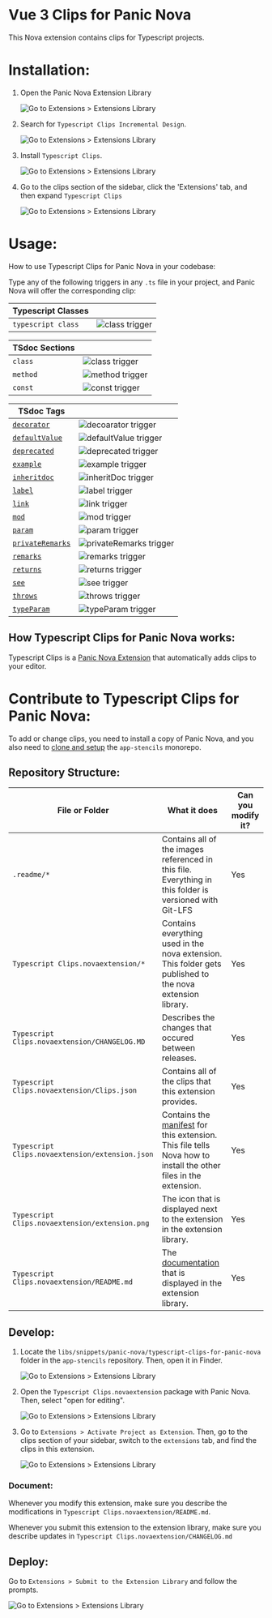 # Vue 3 Clips for Panic Nova

This Nova extension contains clips for Typescript projects.

# Installation:

1. Open the Panic Nova Extension Library

   ![Go to Extensions > Extensions Library](./.readme/install-extension-1.gif)

2. Search for `Typescript Clips Incremental Design`.

   ![Go to Extensions > Extensions Library](./.readme/install-extension-2.gif)

3. Install `Typescript Clips`.

   ![Go to Extensions > Extensions Library](./.readme/install-extension-3.gif)

4. Go to the clips section of the sidebar, click the 'Extensions' tab, and then expand `Typescript Clips`

   ![Go to Extensions > Extensions Library](./.readme/install-extension-4.gif)

# Usage:

How to use Typescript Clips for Panic Nova in your codebase:

Type any of the following triggers in any `.ts` file in your project, and Panic Nova will offer the corresponding clip:

| Typescript Classes            |                                                                   |
| ----------------------------- | :---------------------------------------------------------------- |
| <code>typescript class</code> | <img src=".readme/clip-typescript-class.gif" alt="class trigger"> |

| TSdoc Sections      |                                                                         |
| ------------------- | :---------------------------------------------------------------------- |
| <code>class</code>  | <img src=".readme/clip-tsdoc-section-class.gif" alt="class trigger">    |
| <code>method</code> | <img src=".readme/clip-tsdoc-section-method.gif" alt="method trigger">  |
| <code>const</code>  | <img src=".readme/clip-tsdoc-section-variable.gif" alt="const trigger"> |

| TSdoc Tags                                                                             |                                                                                     |
| -------------------------------------------------------------------------------------- | :---------------------------------------------------------------------------------- |
| <a href="https://tsdoc.org/pages/tags/decorator/"><code>decorator</code></a>           | <img src=".readme/clip-tsdoc-tag-decorator.gif" alt="decoarator trigger"/>          |
| <a href="https://tsdoc.org/pages/tags/defaultvalue/"><code>defaultValue</code></a>     | <img src=".readme/clip-tsdoc-tag-defaultvalue.gif" alt="defaultValue trigger"/>     |
| <a href="https://tsdoc.org/pages/tags/deprecated/"><code>deprecated</code></a>         | <img src=".readme/clip-tsdoc-tag-deprecated.gif" alt="deprecated trigger"/>         |
| <a href="https://tsdoc.org/pages/tags/example/"><code>example</code></a>               | <img src=".readme/clip-tsdoc-tag-example.gif" alt="example trigger"/>               |
| <a href="https://tsdoc.org/pages/tags/inheritdoc/"><code>inheritdoc</code></a>         | <img src=".readme/clip-tsdoc-tag-inheritdoc.gif" alt="inheritDoc trigger"/>         |
| <a href="https://tsdoc.org/pages/tags/label/"><code>label</code></a>                   | <img src=".readme/clip-tsdoc-tag-label.gif" alt="label trigger"/>                   |
| <a href="https://tsdoc.org/pages/tags/link/"><code>link</code></a>                     | <img src=".readme/clip-tsdoc-tag-link.gif" alt="link trigger"/>                     |
| <a href="https://tsdoc.org/pages/spec/tag_kinds/#modifier-tags"><code>mod</code></a>   | <img src=".readme/clip-tsdoc-tag-modifiers.gif" alt="mod trigger"/>                 |
| <a href="https://tsdoc.org/pages/tags/param/"><code>param</code></a>                   | <img src=".readme/clip-tsdoc-tag-param.gif" alt="param trigger"/>                   |
| <a href="https://tsdoc.org/pages/tags/privateremarks/"><code>privateRemarks</code></a> | <img src=".readme/clip-tsdoc-tag-privateremarks.gif" alt="privateRemarks trigger"/> |
| <a href="https://tsdoc.org/pages/tags/remarks/"><code>remarks</code></a>               | <img src=".readme/clip-tsdoc-tag-remarks.gif" alt="remarks trigger">                |
| <a href="https://tsdoc.org/pages/tags/returns/"><code>returns</code></a>               | <img src=".readme/clip-tsdoc-tag-returns.gif" alt="returns trigger">                |
| <a href="https://tsdoc.org/pages/tags/see/"><code>see</code></a>                       | <img src=".readme/clip-tsdoc-tag-see.gif" alt="see trigger">                        |
| <a href="https://tsdoc.org/pages/tags/throws/"><code>throws</code></a>                 | <img src=".readme/clip-tsdoc-tag-throws.gif" alt="throws trigger">                  |
| <a href="https://tsdoc.org/pages/tags/typeparam/"><code>typeParam</code></a>           | <img src=".readme/clip-tsdoc-tag-typeparam.gif" alt="typeParam trigger">            |

## How Typescript Clips for Panic Nova works:

Typescript Clips is a [Panic Nova Extension](https://docs.nova.app/extensions/) that automatically adds clips to your editor.

# Contribute to Typescript Clips for Panic Nova:

To add or change clips, you need to install a copy of Panic Nova, and you also need to [clone and setup](https://github.com/incremental-design/app-stencils#contribute-to-app-stencils) the `app-stencils` monorepo.

## Repository Structure:

| File or Folder                                  | What it does                                                                                                                                                  | Can you modify it? |
| ----------------------------------------------- | ------------------------------------------------------------------------------------------------------------------------------------------------------------- | ------------------ |
| `.readme/*`                                     | Contains all of the images referenced in this file. Everything in this folder is versioned with Git-LFS                                                       | Yes                |
| `Typescript Clips.novaextension/*`              | Contains everything used in the nova extension. This folder gets published to the nova extension library.                                                     | Yes                |
| `Typescript Clips.novaextension/CHANGELOG.MD`   | Describes the changes that occured between releases.                                                                                                          | Yes                |
| `Typescript Clips.novaextension/Clips.json`     | Contains all of the clips that this extension provides.                                                                                                       | Yes                |
| `Typescript Clips.novaextension/extension.json` | Contains the [manifest](https://docs.nova.app/extensions/manifest/) for this extension. This file tells Nova how to install the other files in the extension. | Yes                |
| `Typescript Clips.novaextension/extension.png`  | The icon that is displayed next to the extension in the extension library.                                                                                    | Yes                |
| `Typescript Clips.novaextension/README.md`      | The [documentation](https://extensions.panic.com/extensions/incremental.design/incremental.design.Vue3Clips/) that is displayed in the extension library.     | Yes                |

## Develop:

1. Locate the `libs/snippets/panic-nova/typescript-clips-for-panic-nova` folder in the `app-stencils` repository. Then, open it in Finder.

   ![Go to Extensions > Extensions Library](./.readme/open-extension-1.gif)

2. Open the `Typescript Clips.novaextension` package with Panic Nova. Then, select "open for editing".

   ![Go to Extensions > Extensions Library](./.readme/open-extension-2.gif)

3. Go to `Extensions > Activate Project as Extension`. Then, go to the clips section of your sidebar, switch to the `extensions` tab, and find the clips in this extension.

   ![Go to Extensions > Extensions Library](./.readme/open-extension-3.gif)

### Document:

Whenever you modify this extension, make sure you describe the modifications in `Typescript Clips.novaextension/README.md`.

Whenever you submit this extension to the extension library, make sure you describe updates in `Typescript Clips.novaextension/CHANGELOG.md`

## Deploy:

Go to `Extensions > Submit to the Extension Library` and follow the prompts.

![Go to Extensions > Extensions Library](./.readme/open-extension-4.gif)
